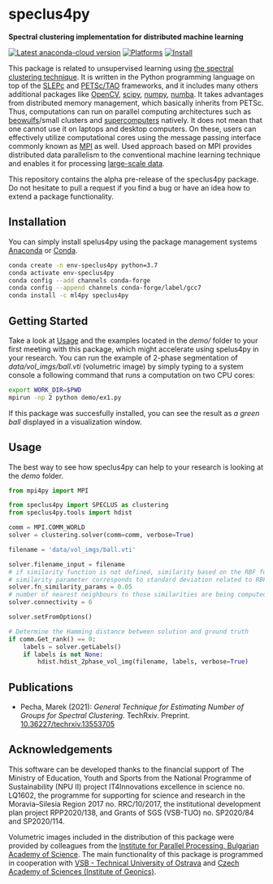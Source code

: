 # speclus4py 

__Spectral clustering implementation for distributed machine learning__

[![Latest anaconda-cloud version](
https://anaconda.org/ml4py/speclus4py/badges/version.svg)](https://anaconda.org/ml4py/speclus4py)
[![Platforms](
https://anaconda.org/ml4py/speclus4py/badges/platforms.svg)](https://anaconda.org/ml4py/speclus4py)
[![Install](
https://anaconda.org/ml4py/speclus4py/badges/installer/conda.svg)](https://anaconda.org/ml4py/speclus4py)

This package is related to unsupervised learning using [the spectral clustering technique](https://en.wikipedia.org/wiki/Spectral_clustering). It is written in the Python programming language on top of the [SLEPc](https://slepc.upv.es) and [PETSc/TAO](https://www.mcs.anl.gov/petsc/) frameworks, and it includes many others additional packages like [OpenCV](https://opencv.org), [scipy](https://www.scipy.org), [numpy](https://numpy.org), [numba](http://numba.pydata.org). It takes advantages from distributed memory management, which basically inherits from PETSc. Thus, computations can run on parallel computing architectures such as [beowulfs](https://en.wikipedia.org/wiki/Beowulf_cluster)/small clusters and [supercomputers](https://en.wikipedia.org/wiki/Supercomputer) natively. It does not mean that one cannot use it on laptops and desktop computers. On these, users can effectively utilize computational cores using the message passing interface commonly known as [MPI](https://en.wikipedia.org/wiki/Message_Passing_Interface) as well. Used approach based on MPI provides distributed data parallelism to the conventional machine learning technique and enables it for processing [large-scale data](https://en.wikipedia.org/wiki/Big_data). 


This repository contains the alpha pre-release of the speclus4py package. Do not hesitate to pull a request if you find a bug or have an idea how to extend a package functionality.

## Installation

You can simply install spelus4py using the package management systems [Anaconda](https://www.anaconda.com) or [Conda](https://docs.conda.io/en/latest/).

```bash
conda create -n env-speclus4py python=3.7
conda activate env-speclus4py
conda config --add channels conda-forge
conda config --append channels conda-forge/label/gcc7
conda install -c ml4py speclus4py
```

## Getting Started

Take a look at [Usage](#usage) and the examples located in the *demo/* folder to your first meeting with this package, which might accelerate using spelus4py in your research. You can run the example of 2-phase segmentation of *data/vol_imgs/ball.vti* (volumetric image) by simply typing to a system console a following command that runs a computation on two CPU cores:

```bash
export WORK_DIR=$PWD
mpirun -np 2 python demo/ex1.py 
``` 
If this package was succesfully installed, you can see the result as *a green ball* displayed in a visualization window.

## Usage

The best way to see how speclus4py can help to your research is looking at the *demo* folder.

```python
from mpi4py import MPI

from speclus4py import SPECLUS as clustering
from speclus4py.tools import hdist

comm = MPI.COMM_WORLD
solver = clustering.solver(comm=comm, verbose=True)

filename = 'data/vol_imgs/ball.vti'

solver.filename_input = filename
# if similarity function is not defined, similarity based on the RBF function is used and
# similarity parameter corresponds to standard deviation related to RBF
solver.fn_similarity_params = 0.05 
# number of nearest neighbours to those similarities are being computed
solver.connectivity = 6

solver.setFromOptions()

# Determine the Hamming distance between solution and ground truth
if comm.Get_rank() == 0:
    labels = solver.getLabels()
    if labels is not None:
        hdist.hdist_2phase_vol_img(filename, labels, verbose=True)

```

## Publications

- Pecha, Marek (2021): *General Technique for Estimating Number of Groups for Spectral Clustering*. TechRxiv. Preprint. [10.36227/techrxiv.13553705](http://doi.org/10.36227/techrxiv.13553705) 

## Acknowledgements

This software can be developed thanks to the financial support of  The Ministry of Education, Youth and Sports from the National Programme of Sustainability (NPU II) project IT4Innovations excellence in science no. LQ1602, the programme for supporting for science and research in the Moravia–Silesia Region 2017 no. RRC/10/2017, the institutional development plan project RPP2020/138, and Grants of SGS (VSB-TUO) no. SP2020/84 and SP2020/114. 

Volumetric images included in the distribution of this package were provided by colleagues from the [Institute for Parallel Processing, Bulgarian Academy of Science](http://www.bas.bg/clpp/en/indexen.htm). The main functionality of this package is programmed in cooperation with [VSB - Technical University of Ostrava](https://www.vsb.cz/en) and [Czech Academy of Sciences (Institute of Geonics)](http://www.ugn.cas.cz/?l=en&p=home).